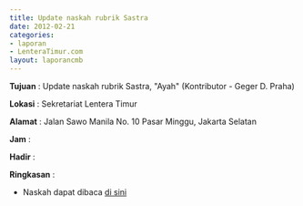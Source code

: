 ```yaml
---
title: Update naskah rubrik Sastra
date: 2012-02-21
categories:
- laporan
- LenteraTimur.com
layout: laporancmb
---
```



**Tujuan** : Update naskah rubrik Sastra, "Ayah" (Kontributor - Geger D. Praha)

**Lokasi** : Sekretariat Lentera Timur 

**Alamat** : Jalan Sawo Manila No. 10 Pasar Minggu, Jakarta Selatan

**Jam** : 

**Hadir** :  


**Ringkasan** : 
* Naskah dapat dibaca [di sini](http://www.lenteratimur.com/2012/02/ayah/)
